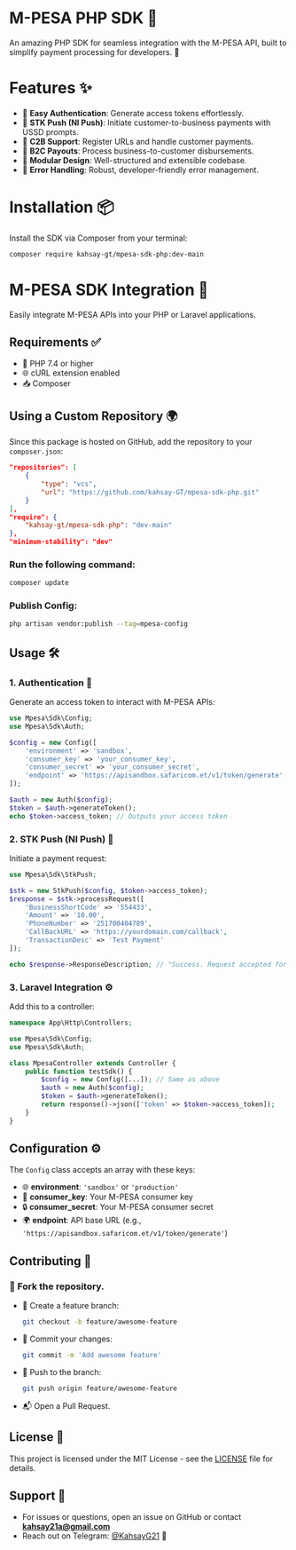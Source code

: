 # M-PESA PHP SDK 🚀

An amazing PHP SDK for seamless integration with the M-PESA API, built to simplify payment processing for developers. 🌟

# Features ✨

- 🔑 **Easy Authentication**: Generate access tokens effortlessly.
- 📲 **STK Push (NI Push)**: Initiate customer-to-business payments with USSD prompts.
- 🏪 **C2B Support**: Register URLs and handle customer payments.
- 💸 **B2C Payouts**: Process business-to-customer disbursements.
- 🧩 **Modular Design**: Well-structured and extensible codebase.
- 🚨 **Error Handling**: Robust, developer-friendly error management.

# Installation 📦

Install the SDK via Composer from your terminal:

```bash
composer require kahsay-gt/mpesa-sdk-php:dev-main

```

# M-PESA SDK Integration 🚀

Easily integrate M-PESA APIs into your PHP or Laravel applications.

## Requirements ✅

- 🐘 PHP 7.4 or higher
- 🌐 cURL extension enabled
- 📥 Composer

## Using a Custom Repository 🌍

Since this package is hosted on GitHub, add the repository to your `composer.json`:

```json
"repositories": [
    {
        "type": "vcs",
        "url": "https://github.com/kahsay-GT/mpesa-sdk-php.git"
    }
],
"require": {
    "kahsay-gt/mpesa-sdk-php": "dev-main"
},
"minimum-stability": "dev"
```

### Run the following command:

```sh
composer update
```

### Publish Config:

```sh
php artisan vendor:publish --tag=mpesa-config
```

## Usage 🛠️

### 1. Authentication 🔐

Generate an access token to interact with M-PESA APIs:

```php
use Mpesa\Sdk\Config;
use Mpesa\Sdk\Auth;

$config = new Config([
    'environment' => 'sandbox',
    'consumer_key' => 'your_consumer_key',
    'consumer_secret' => 'your_consumer_secret',
    'endpoint' => 'https://apisandbox.safaricom.et/v1/token/generate'
]);

$auth = new Auth($config);
$token = $auth->generateToken();
echo $token->access_token; // Outputs your access token
```

### 2. STK Push (NI Push) 📱

Initiate a payment request:

```php
use Mpesa\Sdk\StkPush;

$stk = new StkPush($config, $token->access_token);
$response = $stk->processRequest([
    'BusinessShortCode' => '554433',
    'Amount' => '10.00',
    'PhoneNumber' => '251700404789',
    'CallBackURL' => 'https://yourdomain.com/callback',
    'TransactionDesc' => 'Test Payment'
]);

echo $response->ResponseDescription; // "Success. Request accepted for processing"
```

### 3. Laravel Integration ⚙️

Add this to a controller:

```php
namespace App\Http\Controllers;

use Mpesa\Sdk\Config;
use Mpesa\Sdk\Auth;

class MpesaController extends Controller {
    public function testSdk() {
        $config = new Config([...]); // Same as above
        $auth = new Auth($config);
        $token = $auth->generateToken();
        return response()->json(['token' => $token->access_token]);
    }
}
```

## Configuration ⚙️

The `Config` class accepts an array with these keys:

- 🌐 **environment**: `'sandbox'` or `'production'`
- 🔑 **consumer_key**: Your M-PESA consumer key
- 🔒 **consumer_secret**: Your M-PESA consumer secret
- 🌍 **endpoint**: API base URL (e.g., `'https://apisandbox.safaricom.et/v1/token/generate'`)

## Contributing 🤝

### 🍴 Fork the repository.

- 🌿 Create a feature branch:
  ```sh
  git checkout -b feature/awesome-feature
  ```
- 💾 Commit your changes:
  ```sh
  git commit -m 'Add awesome feature'
  ```
- 🚀 Push to the branch:
  ```sh
  git push origin feature/awesome-feature
  ```
- 📬 Open a Pull Request.

## License 📜

This project is licensed under the MIT License - see the [LICENSE](LICENSE) file for details.

## Support 📧

- For issues or questions, open an issue on GitHub or contact **kahsay21a@gmail.com**
- Reach out on Telegram: [@KahsayG21](https://t.me/KahsayG21) 📩
